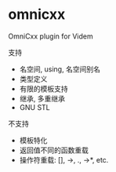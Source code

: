 omnicxx
=======

OmniCxx plugin for Videm

支持
* 名空间, using, 名空间别名
* 类型定义
* 有限的模板支持
* 继承, 多重继承
* GNU STL

不支持
* 模板特化
* 返回值不同的函数重载
* 操作符重载: [], ->, ., ->*, etc.

